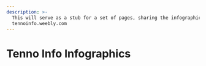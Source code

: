 ```yaml
---
description: >-
  This will serve as a stub for a set of pages, sharing the infographics from
  tennoinfo.weebly.com
---
```


# Tenno Info Infographics

